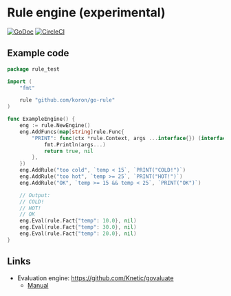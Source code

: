 # Rule engine (experimental)

[![GoDoc](https://godoc.org/github.com/koron/go-rule?status.svg)](https://godoc.org/github.com/koron/go-rule)
[![CircleCI](https://circleci.com/gh/koron/go-rule.svg?style=svg)](https://circleci.com/gh/koron/go-rule)

## Example code

```go
package rule_test

import (
	"fmt"

	rule "github.com/koron/go-rule"
)

func ExampleEngine() {
	eng := rule.NewEngine()
	eng.AddFuncs(map[string]rule.Func{
		"PRINT": func(ctx *rule.Context, args ...interface{}) (interface{}, error) {
			fmt.Println(args...)
			return true, nil
		},
	})
	eng.AddRule("too cold", `temp < 15`, `PRINT("COLD!")`)
	eng.AddRule("too hot", `temp >= 25`, `PRINT("HOT!")`)
	eng.AddRule("OK", `temp >= 15 && temp < 25`, `PRINT("OK")`)

	// Output:
	// COLD!
	// HOT!
	// OK
	eng.Eval(rule.Fact{"temp": 10.0}, nil)
	eng.Eval(rule.Fact{"temp": 30.0}, nil)
	eng.Eval(rule.Fact{"temp": 20.0}, nil)
}
```

## Links

*   Evaluation engine: <https://github.com/Knetic/govaluate>
    *   [Manual](https://github.com/Knetic/govaluate/blob/master/MANUAL.md)
